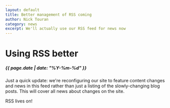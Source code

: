 ```yaml
---
layout: default
title: Better management of RSS coming
author: Nick Touran
category: news
excerpt: We'll actually use our RSS feed for news now
---
```

<div class="row">
<div class="col-md-8" markdown="1">

# Using RSS better
##### {{ page.date | date: "%Y-%m-%d" }}

Just a quick update: we're reconfiguring our site to feature content changes and news in
this feed rather than just a listing of the slowly-changing blog posts. This will cover
all news about changes on the site.

RSS lives on!

</div></div>
